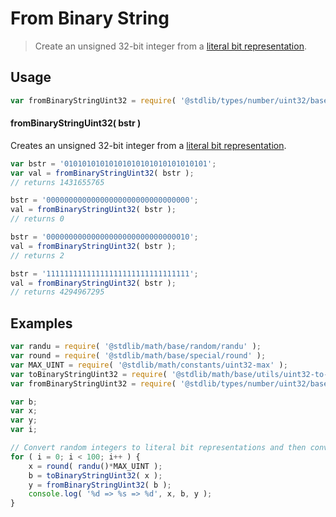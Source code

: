 # From Binary String

> Create an unsigned 32-bit integer from a [literal bit representation][@stdlib/math/base/utils/uint32-to-binary-string].

<section class="usage">

## Usage

```javascript
var fromBinaryStringUint32 = require( '@stdlib/types/number/uint32/base/from-binary-string' );
```

#### fromBinaryStringUint32( bstr )

Creates an unsigned 32-bit integer from a [literal bit representation][@stdlib/math/base/utils/uint32-to-binary-string].

```javascript
var bstr = '01010101010101010101010101010101';
var val = fromBinaryStringUint32( bstr );
// returns 1431655765

bstr = '00000000000000000000000000000000';
val = fromBinaryStringUint32( bstr );
// returns 0

bstr = '00000000000000000000000000000010';
val = fromBinaryStringUint32( bstr );
// returns 2

bstr = '11111111111111111111111111111111';
val = fromBinaryStringUint32( bstr );
// returns 4294967295
```

</section>

<!-- /.usage -->

<section class="examples">

## Examples

```javascript
var randu = require( '@stdlib/math/base/random/randu' );
var round = require( '@stdlib/math/base/special/round' );
var MAX_UINT = require( '@stdlib/math/constants/uint32-max' );
var toBinaryStringUint32 = require( '@stdlib/math/base/utils/uint32-to-binary-string' );
var fromBinaryStringUint32 = require( '@stdlib/types/number/uint32/base/from-binary-string' );

var b;
var x;
var y;
var i;

// Convert random integers to literal bit representations and then convert them back...
for ( i = 0; i < 100; i++ ) {
    x = round( randu()*MAX_UINT );
    b = toBinaryStringUint32( x );
    y = fromBinaryStringUint32( b );
    console.log( '%d => %s => %d', x, b, y );
}
```

</section>

<!-- /.examples -->

<section class="links">

[@stdlib/math/base/utils/uint32-to-binary-string]: https://github.com/stdlib-js/stdlib/tree/develop/lib/node_modules/%40stdlib/math/base/utils/uint32-to-binary-string

</section>

<!-- /.links -->
